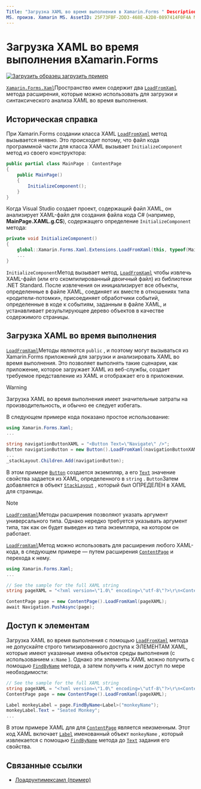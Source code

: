 ```yaml
---
Title: "Загрузка XAML во время выполнения в Xamarin.Forms " Description: "XAML можно загрузить и проанализировать во время выполнения с помощью методов расширения лоадфромксамл".
MS. произв. Xamarin MS. AssetID: 25F73FBF-2DD3-468E-A2D8-0897414F0F4A MS. Technology: Xamarin-Forms author: давидбритч MS. author: дабритч МС. Дата: 12/12/2018 No-Loc: [ Xamarin.Forms , Xamarin.Essentials ]
---
```


# <a name="loading-xaml-at-runtime-in-xamarinforms"></a>Загрузка XAML во время выполнения вXamarin.Forms

[![Загрузить образец](~/media/shared/download.png) загрузить пример](https://docs.microsoft.com/samples/xamarin/xamarin-forms-samples/xaml-loadruntimexaml)

[`Xamarin.Forms.Xaml`](xref:Xamarin.Forms.Xaml)Пространство имен содержит два [`LoadFromXaml`](xref:Xamarin.Forms.Xaml.Extensions.LoadFromXaml*) метода расширения, которые можно использовать для загрузки и синтаксического анализа XAML во время выполнения.

## <a name="background"></a>Историческая справка

При Xamarin.Forms создании класса XAML [`LoadFromXaml`](xref:Xamarin.Forms.Xaml.Extensions.LoadFromXaml*) метод вызывается неявно. Это происходит потому, что файл кода программной части для класса XAML вызывает `InitializeComponent` метод из своего конструктора:

```csharp
public partial class MainPage : ContentPage
{
    public MainPage()
    {
        InitializeComponent();
    }
}
```

Когда Visual Studio создает проект, содержащий файл XAML, он анализирует XAML-файл для создания файла кода C# (например, **MainPage.XAML.g.CS**), содержащего определение `InitializeComponent` метода:

```csharp
private void InitializeComponent()
{
    global::Xamarin.Forms.Xaml.Extensions.LoadFromXaml(this, typeof(MainPage));
    ...
}
```

`InitializeComponent`Метод вызывает метод, [`LoadFromXaml`](xref:Xamarin.Forms.Xaml.Extensions.LoadFromXaml*) чтобы извлечь XAML-файл (или его скомпилированный двоичный файл) из библиотеки .NET Standard. После извлечения он инициализирует все объекты, определенные в файле XAML, соединяет их вместе в отношениях типа «родители-потомки», присоединяет обработчики событий, определенные в коде к событиям, заданным в файле XAML, и устанавливает результирующее дерево объектов в качестве содержимого страницы.

## <a name="loading-xaml-at-runtime"></a>Загрузка XAML во время выполнения

[`LoadFromXaml`](xref:Xamarin.Forms.Xaml.Extensions.LoadFromXaml*)Методы являются `public` , и поэтому могут вызываться из Xamarin.Forms приложений для загрузки и анализировать XAML во время выполнения. Это позволяет выполнять такие сценарии, как приложение, которое загружает XAML из веб-службы, создает требуемое представление из XAML и отображает его в приложении.

> [!WARNING]
> Загрузка XAML во время выполнения имеет значительные затраты на производительность, и обычно ее следует избегать.

В следующем примере кода показано простое использование:

```csharp
using Xamarin.Forms.Xaml;
...

string navigationButtonXAML = "<Button Text=\"Navigate\" />";
Button navigationButton = new Button().LoadFromXaml(navigationButtonXAML);
...
_stackLayout.Children.Add(navigationButton);
```

В этом примере [`Button`](xref:Xamarin.Forms.Button) создается экземпляр, а его [`Text`](xref:Xamarin.Forms.Button.Text) значение свойства задается из XAML, определенного в `string` . `Button`Затем добавляется в объект [`StackLayout`](xref:Xamarin.Forms.StackLayout) , который был ОПРЕДЕЛЕН в XAML для страницы.

> [!NOTE]
> [`LoadFromXaml`](xref:Xamarin.Forms.Xaml.Extensions.LoadFromXaml*)Методы расширения позволяют указать аргумент универсального типа. Однако нередко требуется указывать аргумент типа, так как он будет выведен из типа экземпляра, на котором он работает.

[`LoadFromXaml`](xref:Xamarin.Forms.Xaml.Extensions.LoadFromXaml*)Метод можно использовать для расширения любого XAML-кода, в следующем примере — путем расширения [`ContentPage`](xref:Xamarin.Forms.ContentPage) и перехода к нему.

```csharp
using Xamarin.Forms.Xaml;
...

// See the sample for the full XAML string
string pageXAML = "<?xml version=\"1.0\" encoding=\"utf-8\"?>\r\n<ContentPage xmlns=\"http://xamarin.com/schemas/2014/forms\"\nxmlns:x=\"http://schemas.microsoft.com/winfx/2009/xaml\"\nx:Class=\"LoadRuntimeXAML.CatalogItemsPage\"\nTitle=\"Catalog Items\">\n</ContentPage>";

ContentPage page = new ContentPage().LoadFromXaml(pageXAML);
await Navigation.PushAsync(page);
```

## <a name="accessing-elements"></a>Доступ к элементам

Загрузка XAML во время выполнения с помощью [`LoadFromXaml`](xref:Xamarin.Forms.Xaml.Extensions.LoadFromXaml*) метода не допускайте строго типизированного доступа к ЭЛЕМЕНТАМ XAML, которые имеют указанные имена объектов среды выполнения (с использованием `x:Name` ). Однако эти элементы XAML можно получить с помощью [`FindByName`](xref:Xamarin.Forms.NameScopeExtensions.FindByName*) метода, а затем получить к ним доступ по мере необходимости:

```csharp
// See the sample for the full XAML string
string pageXAML = "<?xml version=\"1.0\" encoding=\"utf-8\"?>\r\n<ContentPage xmlns=\"http://xamarin.com/schemas/2014/forms\"\nxmlns:x=\"http://schemas.microsoft.com/winfx/2009/xaml\"\nx:Class=\"LoadRuntimeXAML.CatalogItemsPage\"\nTitle=\"Catalog Items\">\n<StackLayout>\n<Label x:Name=\"monkeyName\"\n />\n</StackLayout>\n</ContentPage>";
ContentPage page = new ContentPage().LoadFromXaml(pageXAML);

Label monkeyLabel = page.FindByName<Label>("monkeyName");
monkeyLabel.Text = "Seated Monkey";
...
```

В этом примере XAML для для [`ContentPage`](xref:Xamarin.Forms.ContentPage) является неизменным. Этот код XAML включает [`Label`](xref:Xamarin.Forms.Label) именованный объект `monkeyName` , который извлекается с помощью [`FindByName`](xref:Xamarin.Forms.NameScopeExtensions.FindByName*) метода до [`Text`](xref:Xamarin.Forms.Label.Text) задания его свойства.

## <a name="related-links"></a>Связанные ссылки

- [Лоадрунтимексамл (пример)](https://docs.microsoft.com/samples/xamarin/xamarin-forms-samples/xaml-loadruntimexaml)
